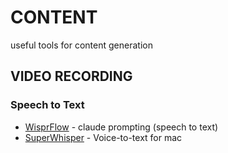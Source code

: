 # CONTENT
useful tools for content generation

## VIDEO RECORDING

### Speech to Text
- [WisprFlow](https://www.youtube.com/watch?v=7_SL0FaY8MM) - claude prompting (speech to text)
- [SuperWhisper](https://www.reddit.com/r/ClaudeCode/comments/1oivs81/claude_code_is_a_beast_tips_from_6_months_of) - Voice-to-text for mac


